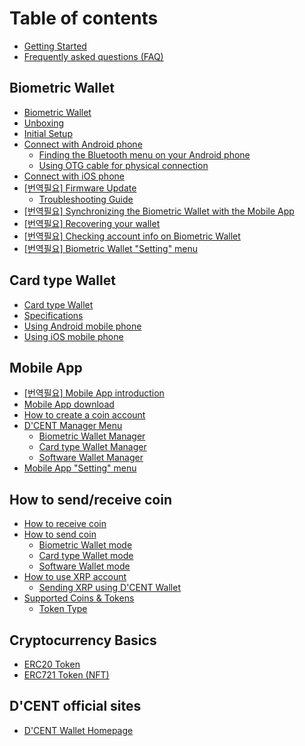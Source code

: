 # Table of contents

* [Getting Started](README.md)
* [Frequently asked questions \(FAQ\)](faq.md)

## Biometric Wallet

* [Biometric Wallet](biometric-wallet/intro.md)
* [Unboxing](biometric-wallet/unboxing.md)
* [Initial Setup](biometric-wallet/setting-up.md)
* [Connect with Android phone](biometric-wallet/android-connect/README.md)
  * [Finding the Bluetooth menu on your Android phone](biometric-wallet/android-connect/android-bluetooth-menu.md)
  * [Using OTG cable for physical connection](biometric-wallet/android-connect/android-otg.md)
* [Connect with iOS phone](biometric-wallet/iphone-connect.md)
* [\[번역필요\] Firmware Update](biometric-wallet/firmware-update/README.md)
  * [Troubleshooting Guide](biometric-wallet/firmware-update/firmware-trouble-shooting.md)
* [\[번역필요\] Synchronizing the Biometric Wallet with the Mobile App](biometric-wallet/synch-with-app.md)
* [\[번역필요\] Recovering your wallet](biometric-wallet/recovery.md)
* [\[번역필요\] Checking account info on Biometric Wallet](biometric-wallet/account-info.md)
* [\[번역필요\] Biometric Wallet "Setting" menu](biometric-wallet/setting-menu.md)

## Card type Wallet <a id="card-wallet"></a>

* [Card type Wallet](card-wallet/intro.md)
* [Specifications](card-wallet/appearance.md)
* [Using Android mobile phone](card-wallet/how-to-use-android.md)
* [Using iOS mobile phone](card-wallet/how-to-use-iphone.md)

## Mobile App

* [\[번역필요\] Mobile App introduction](mobile-app/intro.md)
* [Mobile App download](mobile-app/mobile-app-download.md)
* [How to create a coin account](mobile-app/create-account.md)
* [D'CENT Manager Menu](mobile-app/mobile-app-dcent-manager/README.md)
  * [Biometric Wallet Manager](mobile-app/mobile-app-dcent-manager/biometric-wallet.md)
  * [Card type Wallet Manager](mobile-app/mobile-app-dcent-manager/card-wallet.md)
  * [Software Wallet Manager](mobile-app/mobile-app-dcent-manager/software-wallet.md)
* [Mobile App "Setting" menu](mobile-app/mobile-app-setting-menu.md)

## How to send/receive coin <a id="coin-send-receive"></a>

* [How to receive coin](coin-send-receive/receive.md)
* [How to send coin](coin-send-receive/send/README.md)
  * [Biometric Wallet mode](coin-send-receive/send/mode_biometric.md)
  * [Card type Wallet mode](coin-send-receive/send/mode_cardtype.md)
  * [Software Wallet mode](coin-send-receive/send/mode_appwallet.md)
* [How to use XRP account](coin-send-receive/ripple-xrp/README.md)
  * [Sending XRP using D'CENT Wallet](coin-send-receive/ripple-xrp/xrp_send.md)
* [Supported Coins & Tokens](supported-coin-list/README.md)
  * [Token Type](supported-coin-list/token-type.md)

## Cryptocurrency Basics <a id="cryptocurrency-basic"></a>

* [ERC20 Token](cryptocurrency-basic/erc20.md)
* [ERC721 Token \(NFT\)](cryptocurrency-basic/erc721-nft.md)

## D'CENT official sites <a id="official-sites"></a>

* [D'CENT Wallet Homepage](https://dcentwallet.com/)

